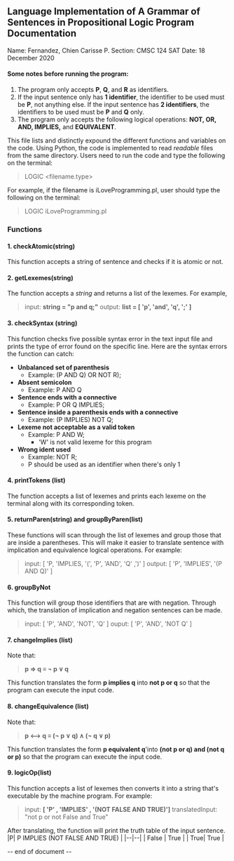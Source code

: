 ## Language Implementation of A Grammar of Sentences in Propositional Logic Program Documentation
Name: Fernandez, Chien Carisse P.
Section: CMSC 124 SAT
Date: 18 December 2020



#### Some notes before running the program:

 1. The program only accepts **P**, **Q**, and **R** as identifiers.
 2. If the input sentence only has **1 identifier**, the identifier to be used must be **P**, not anything else. If the input sentence has **2 identifiers**, the identifiers to be used must be **P** and **Q** only.
 3. The program only accepts the following logical operations: **NOT, OR,  AND, IMPLIES,** and  **EQUIVALENT**.

This file lists and distinctly expound the different functions and variables on the code. Using Python, the code is implemented to read *readable* files from the same directory. Users need to run the code and type the following on the terminal:

> LOGIC <filename.type>

For example, if the filename is iLoveProgramming.pl, user should type the following on the terminal:

> LOGIC iLoveProgramming.pl

### Functions
#### 1. checkAtomic(string)
This function accepts a string of sentence and checks if it is atomic or not.


#### 2. getLexemes(string)
The function accepts a *string* and returns a list of the lexemes. For example,

> input: **string = "p and q;"**
> output:  **list = [ 'p', 'and', 'q', ';' ]**

 #### 3. checkSyntax (string)
 This function checks five possible syntax error in the text input file and prints the type of error found on the specific line. Here are the syntax errors the function can catch:
 

 - **Unbalanced set of parenthesis** 
	 - Example: (P AND Q) OR NOT R);
 - **Absent semicolon**
	 - Example: P AND Q
 - **Sentence ends with a connective**
	 - Example: P OR Q IMPLIES;
 - **Sentence inside a parenthesis ends with a connective**
	 - Example: (P IMPLIES) NOT Q;
 - **Lexeme not acceptable as a valid token**
	 - Example: P AND W;
		 - 'W' is not valid lexeme for this program
- **Wrong ident used**
	-  Example: NOT R; 
	- P should be used as an identifier when there's only 1
			 

#### 4. printTokens (list)
The function accepts a list of lexemes and prints each lexeme on the terminal along with its corresponding token.
#### 5. returnParen(string) and groupByParen(list)
These functions will scan through the list of lexemes and group those that are inside a parentheses. This will make it easier to translate sentence with implication and equivalence logical operations. For example:

> input: [ 'P, 'IMPLIES, '(', 'P', 'AND', 'Q' ,')' ] 
> output: [ 'P', 'IMPLIES',  '(P AND Q)' ]

#### 6. groupByNot
This function will group those identifiers that are with negation. Through which, the translation of implication and negation sentences can be made.

> input: [ 'P', 'AND',  'NOT',  'Q' ]
> ouput: [ 'P', 'AND', 'NOT Q' ]

#### 7. changeImplies (list)
Note that:

> **p => q  ≡  ¬ p ∨ q**
>
This function translates the form **p implies q** into **not p or q** so that the program can execute the input code.
#### 8. changeEquivalence (list)
Note that:

> **p ⟷ q  ≡  (¬ p ∨ q) ∧ (¬ q ∨ p)**

This function translates the form **p equivalent q**'into **(not p or q) and (not q or p)** so that the program can execute the input code.
#### 9. logicOp(list)
This function accepts a list of lexemes then converts it into a string that's executable by the machine program. For example:

> input: **[ 'P' , 'IMPLIES' , '(NOT FALSE AND TRUE)']**
> translatedInput: "not p or not False and True"

After translating, the function will print the truth table of the input sentence.
|P| P IMPLIES (NOT FALSE AND TRUE) |
|--|--|
| False | True |
| True| True  |

-- end of document --
